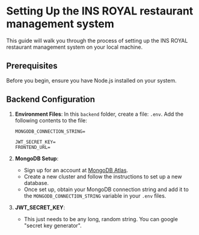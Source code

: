 # Setting Up the INS ROYAL restaurant management system 

This guide will walk you through the process of setting up the INS ROYAL restaurant management system on your local machine.

## Prerequisites

Before you begin, ensure you have Node.js installed on your system.

## Backend Configuration

1. **Environment Files**: In this `backend` folder, create a file: `.env`. Add the following contents to the file:

   ```plaintext
   MONGODB_CONNECTION_STRING=

   JWT_SECRET_KEY=
   FRONTEND_URL=
   ```

2. **MongoDB Setup**:

   - Sign up for an account at [MongoDB Atlas](https://www.mongodb.com/cloud/atlas).
   - Create a new cluster and follow the instructions to set up a new database.
   - Once set up, obtain your MongoDB connection string and add it to the `MONGODB_CONNECTION_STRING` variable in your `.env` files.

5. **JWT_SECRET_KEY**:

   - This just needs to be any long, random string. You can google "secret key generator".
